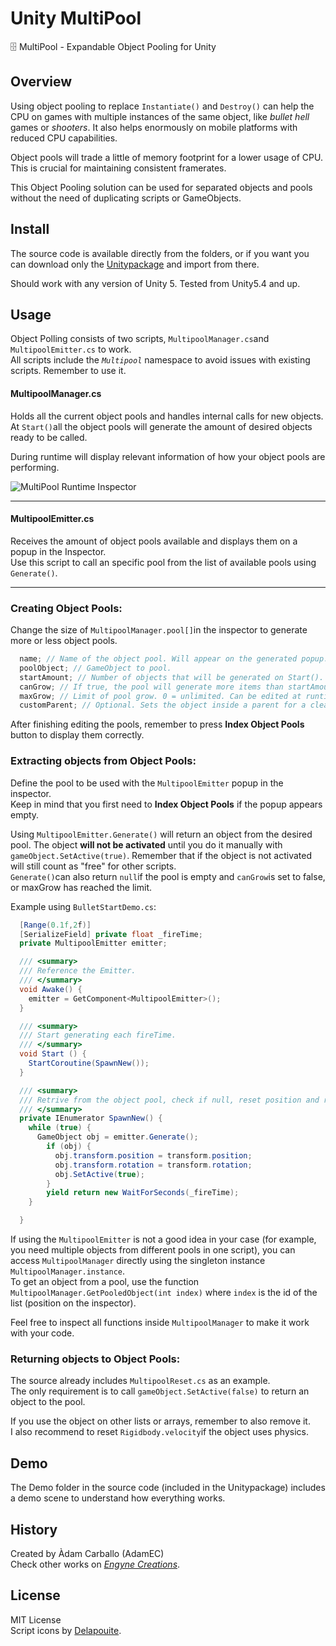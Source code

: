 Unity MultiPool
=================
🗄 MultiPool - Expandable Object Pooling for Unity

Overview
----
Using object pooling to replace `Instantiate()` and `Destroy()` can help the CPU on games with multiple instances of the same object, like *bullet hell* games or *shooters*. It also helps enormously on mobile platforms with reduced CPU capabilities.

Object pools will trade a little of memory footprint for a lower usage of CPU. This is crucial for maintaining consistent framerates.

This Object Pooling solution can be used for separated objects and pools without the need of duplicating scripts or GameObjects.

Install
----
The source code is available directly from the folders, or if you want you can download only the [Unitypackage](https://github.com/AdamEC/Unity-MultiPool/releases) and import from there.

Should work with any version of Unity 5. Tested from Unity5.4 and up.

Usage
----
Object Polling consists of two scripts, `MultipoolManager.cs`and `MultipoolEmitter.cs` to work.<br>
All scripts include the *`Multipool`* namespace to avoid issues with existing scripts. Remember to use it.


#### MultipoolManager.cs
Holds all the current object pools and handles internal calls for new objects.<br>
At `Start()`all the object pools will generate the amount of desired objects ready to be called.

During runtime will display relevant information of how your object pools are performing.

![MultiPool Runtime Inspector](https://i.imgur.com/x07ei9n.png)
___

#### MultipoolEmitter.cs
Receives the amount of object pools available and displays them on a popup in the Inspector.<br>
Use this script to call an specific pool from the list of available pools using `Generate()`.
___

### Creating Object Pools:
Change the size of `MultipoolManager.pool[]`in the inspector to generate more or less object pools.

```csharp
  name; // Name of the object pool. Will appear on the generated popup.
  poolObject; // GameObject to pool.
  startAmount; // Number of objects that will be generated on Start().
  canGrow; // If true, the pool will generate more items than startAmount if needed.
  maxGrow; // Limit of pool grow. 0 = unlimited. Can be edited at runtime.
  customParent; // Optional. Sets the object inside a parent for a cleaner Hierarchy.
```

After finishing editing the pools, remember to press **Index Object Pools** button to display them correctly.

### Extracting objects from Object Pools:
Define the pool to be used with the `MultipoolEmitter` popup in the inspector.<br>
Keep in mind that you first need to **Index Object Pools** if the popup appears empty.

Using `MultipoolEmitter.Generate()` will return an object from the desired pool. The object **will not be activated** until you do it manually with `gameObject.SetActive(true)`. Remember that if the object is not activated will still count as "free" for other scripts.<br>
`Generate()`can also return `null`if the pool is empty and `canGrow`is set to false, or maxGrow has reached the limit.

Example using `BulletStartDemo.cs`:

```csharp
  [Range(0.1f,2f)]
  [SerializeField] private float _fireTime;
  private MultipoolEmitter emitter;

  /// <summary>
  /// Reference the Emitter.
  /// </summary>
  void Awake() {
    emitter = GetComponent<MultipoolEmitter>();
  }

  /// <summary>
  /// Start generating each fireTime.
  /// </summary>
  void Start () {
    StartCoroutine(SpawnNew());
  }

  /// <summary>
  /// Retrive from the object pool, check if null, reset position and rotation and set active.
  /// </summary>
  private IEnumerator SpawnNew() {
    while (true) {
      GameObject obj = emitter.Generate();
        if (obj) {
          obj.transform.position = transform.position;
          obj.transform.rotation = transform.rotation;
          obj.SetActive(true);
        }
        yield return new WaitForSeconds(_fireTime);
    }

  }
```

If using the `MultipoolEmitter` is not a good idea in your case (for example, you need multiple objects from different pools in one script), you can access `MultipoolManager` directly using the singleton instance `MultipoolManager.instance`.<br>
To get an object from a pool, use the function `MultipoolManager.GetPooledObject(int index)` where `index` is the id of the list (position on the inspector).

Feel free to inspect all functions inside `MultipoolManager` to make it work with your code.

### Returning objects to Object Pools:
The source already includes `MultipoolReset.cs` as an example.<br>
The only requirement is to call `gameObject.SetActive(false)` to return an object to the pool.

If you use the object on other lists or arrays, remember to also remove it.<br>
I also recommend to reset `Rigidbody.velocity`if the object uses physics.

Demo
----
The Demo folder in the source code (included in the Unitypackage) includes a demo scene to understand how everything works.

History
----
Created by Àdam Carballo (AdamEC)<br>
Check other works on *[Engyne Creations](http://engynecreations.com)*.

License
---
MIT License<br>
Script icons by [Delapouite](http://delapouite.com).
